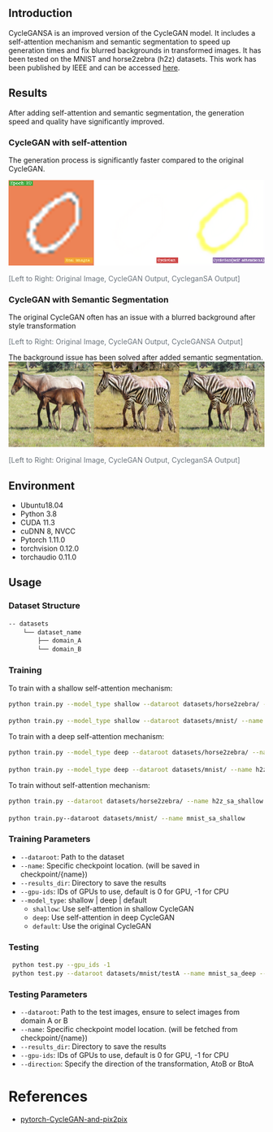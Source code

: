 
## Introduction
CycleGANSA is an improved version of the CycleGAN model. It includes a self-attention mechanism and semantic segmentation to speed up generation times and fix blurred backgrounds in transformed images. It has been tested on the MNIST and horse2zebra (h2z) datasets.
This work has been published by IEEE and can be accessed [here](https://ieeexplore.ieee.org/document/10361163).


## Results
After adding self-attention and semantic segmentation, the generation speed and quality have significantly improved.

### CycleGAN with self-attention
The generation process is significantly faster compared to the original CycleGAN.

<img src='images/1.png' width='600' title=''>

<span style="color: #6c757d;">[Left to Right: Original Image, CycleGAN Output, CycleganSA Output]</span>


### CycleGAN with Semantic Segmentation

  The original CycleGAN often has an issue with a blurred background after style transformation
  <img src='images/horse2zebra.gif' width='600' title=''>

<span style="color: #6c757d;">[Left to Right: Original Image, CycleGAN Output, CycleGANSA Output]</span>

  The background issue has been solved after added semantic segmentation.
 <img src='images/n02381460_1920_real.png' width='600' title=''>

<span style="color: #6c757d;">[Left to Right: Original Image, CycleGAN Output, CycleganSA Output]</span>


## Environment
- Ubuntu18.04
- Python 3.8
- CUDA 11.3
- cuDNN 8, NVCC
- Pytorch 1.11.0
- torchvision 0.12.0
- torchaudio 0.11.0


## Usage

### Dataset Structure
```bash
-- datasets
    └── dataset_name
        ├── domain_A
        └── domain_B
```

### Training
To train with a shallow self-attention mechanism:

```bash
python train.py --model_type shallow --dataroot datasets/horse2zebra/ --name h2z_sa_shallow

python train.py --model_type shallow --dataroot datasets/mnist/ --name mnist_sa_shallow
```

To train with a deep self-attention mechanism:
```bash
python train.py --model_type deep --dataroot datasets/horse2zebra/ --name h2z_sa_deep --gpu 0

python train.py --model_type deep --dataroot datasets/mnist/ --name h2z_sa_deep
```

To train without self-attention mechanism:
```bash
python train.py --dataroot datasets/horse2zebra/ --name h2z_sa_shallow

python train.py--dataroot datasets/mnist/ --name mnist_sa_shallow
```

### Training Parameters
- `--dataroot`: Path to the dataset
- `--name`: Specific checkpoint location. (will be saved in checkpoint/{name})
- `--results_dir`: Directory to save the results
- `--gpu-ids`: IDs of GPUs to use, default is 0 for GPU, -1 for CPU
- `--model_type`: shallow | deep | default
    - `shallow`: Use self-attention in shallow CycleGAN
    - `deep`: Use self-attention in deep CycleGAN
    - `default`: Use the original CycleGAN


### Testing
```bash
 python test.py --gpu_ids -1
 python test.py --dataroot datasets/mnist/testA --name mnist_sa_deep --results_dir output/mnist/sa_shallow --direction AtoB
```

### Testing Parameters
- `--dataroot`: Path to the test images, ensure to select images from domain A or B
- `--name`: Specific checkpoint model location. (will be fetched from checkpoint/{name})
- `--results_dir`: Directory to save the results
- `--gpu-ids`: IDs of GPUs to use, default is 0 for GPU, -1 for CPU
- `--direction`: Specify the direction of the transformation, AtoB or BtoA



# References
  - [pytorch-CycleGAN-and-pix2pix](https://github.com/junyanz/pytorch-CycleGAN-and-pix2pix)





